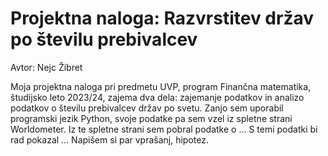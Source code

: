 # Projektna naloga: Razvrstitev držav po številu prebivalcev 

Avtor: Nejc Žibret

Moja projektna naloga pri predmetu UVP, program Finančna matematika, študijsko leto 2023/24, zajema dva dela: zajemanje podatkov in analizo podatkov o številu prebivalcev držav po svetu. Zanjo sem uporabil programski jezik Python, svoje podatke pa sem vzel iz spletne strani Worldometer. Iz te spletne strani sem pobral podatke o ... S temi podatki bi rad pokazal ... Napišem si par vprašanj, hipotez.